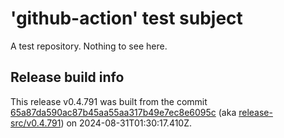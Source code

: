 # 'github-action' test subject

A test repository. Nothing to see here.


## Release build info

This release v0.4.791 was built from the commit [65a87da590ac87b45aa55aa317b49e7ec8e6095c](https://github.com/kattecon/gh-release-test-ga/tree/65a87da590ac87b45aa55aa317b49e7ec8e6095c) (aka [release-src/v0.4.791](https://github.com/kattecon/gh-release-test-ga/tree/release-src/v0.4.791)) on 2024-08-31T01:30:17.410Z.
        